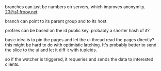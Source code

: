 
#

branches can just be numbers on servers, which improves anonymity.
23@s1.froov.net

branch can point to its parent group and to its host.

profiles can be based on the id public key. probably a shorter hash of it?

basic idea is to pin the pages and let the ui thread read the pages directly?
this might be hard to do with optimistic latching. It's probably better to send the slice to the ui and let it diff it with tupleids.

so if the watcher is triggered, it requeries and sends the data to interested clients.
